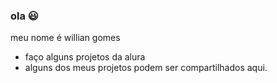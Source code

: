 ### ola 😃 

meu nome é willian gomes
- faço alguns projetos da alura
- alguns dos meus projetos podem ser compartilhados aqui.
